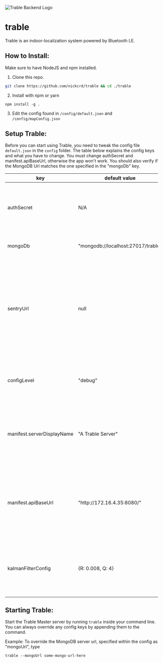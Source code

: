 ![Trable Backend Logo](https://i.imgur.com/vxC6XBx.png)
# trable
Trable is an indoor-localization system powered by Bluetooth LE. 

## How to Install:
Make sure to have NodeJS and npm installed.
1. Clone this repo.
```sh
git clone https://github.com/nickcrd/trable && cd ./trable
``` 
2. Install with npm or yarn
```
npm install -g .
```
3. Edit the config found in ``/config/default.json`` and ``/config/mapConfig.json``

## Setup Trable:
Before you can start using Trable, you need to tweak the config file ``default.json`` in the ``config`` folder. The table below explains the config keys and what you have to change. You must change authSecret and manifest.apiBaseUrl, otherwise the app won't work. You should also verify if the MongoDB Url matches the one specified in the "mongoDb" key.

|key|default value|description|
|---|---|---|
|authSecret|N\/A|Used to sign JWT tokens. Make sure to specify a secure secret token.|
|mongoDb|"mongodb://localhost:27017/trable"|URL to the MongoDB database to use|
|sentryUrl|null|Specify a sentry.io URL if you want to be notified of application errors. This is probably only useful for other developers. Set it to null if you want to disable sentry.io integration.| 
|configLevel|"debug"|Change the logger level, valid types are: info, verbose, debug|
|manifest.serverDisplayName|"A Trable Server"|This will identify your server within the Trable Mobile app and will be shown to the enduser.|
|manifest.apiBaseUrl|"http:\/\/172.16.4.35:8080/"|Specify an internal or public IP/URL that points to your api base url. Must be routeable from the enduser devices.|
|kalmanFilterConfig|{R: 0.008, Q: 4}|Change R and Q of the Kalman Filter used to filter RSSIs, only tweak this if you need to.|


## Starting Trable:
Start the Trable Master server by running `trable` inside your command line. You can always override any config keys by appending them to the command.

Example: To override the MongoDB server url, specified within the config as "mongoUrl", type 
```
trable --mongoUrl some-mongo-url-here
```
